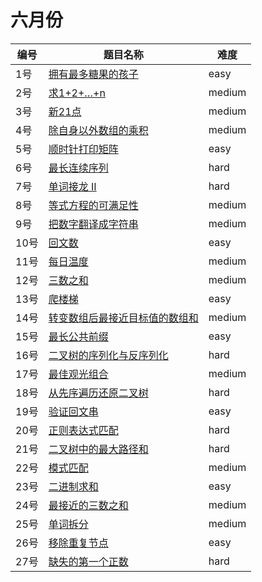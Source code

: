 # 六月份

**编号**|**题目名称**|**难度**
--------|------------|-------
1号|[拥有最多糖果的孩子](./第1题%201431.%20拥有最多糖果的孩子)|easy
2号|[求1+2+…+n](./第2题%20面试题64.%20求1+2+…+n)|medium
3号|[新21点](./第3题%20837.%20新21点)|medium
4号|[除自身以外数组的乘积](./第4题%20238.%20除自身以外数组的乘积)|medium
5号|[顺时针打印矩阵](./第5题%20面试题29.%20顺时针打印矩阵)|easy
6号|[最长连续序列](./第6题%20128.%20最长连续序列)|hard
7号|[单词接龙 II](./第7题%20126.%20单词接龙%20II)|hard
8号|[等式方程的可满足性](./第8题%20990.%20等式方程的可满足性)|medium
9号|[把数字翻译成字符串](./第9题%20面试题46%20把数字翻译成字符串)|medium
10号|[回文数](./第10题%209.%20回文数)|easy
11号|[每日温度](./第11题%20739.%20每日温度)|medium
12号|[三数之和](./第12题%2015.%20三数之和)|medium
13号|[爬楼梯](./第13题%2070.%20爬楼梯)|easy
14号|[转变数组后最接近目标值的数组和](./第14题%201300.%20转变数组后最接近目标值的数组和)|medium
15号|[最长公共前缀](./第15题%2014.%20最长公共前缀)|easy
16号|[二叉树的序列化与反序列化](./第16题%20297.%20二叉树的序列化与反序列化)|hard
17号|[最佳观光组合](./第17题%201014.%20最佳观光组合)|medium
18号|[从先序遍历还原二叉树](./第18题%20125.%20从先序遍历还原二叉树)|hard
19号|[验证回文串](./第19题%20125.%20验证回文串)|easy
20号|[正则表达式匹配](./第20题%2010.%20正则表达式匹配)|hard
21号|[二叉树中的最大路径和](./第21题%20124.%20二叉树中的最大路径和)|hard
22号|[模式匹配](./第22题%20面试题%2016.18.%20模式匹配)|medium
23号|[二进制求和](./第23题%2067.%20二进制求和)|easy
24号|[最接近的三数之和](./第24题%2016.%20最接近的三数之和)|medium
25号|[单词拆分](./第25题%20139.%20单词拆分)|medium
26号|[移除重复节点](./第26题%20面试题%2002.01.%20移除重复节点)|easy
27号|[缺失的第一个正数](./第27题%2041.%20缺失的第一个正数)|hard
